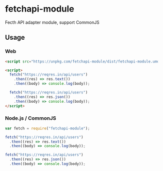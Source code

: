 # fetchapi-module

Fecth API adapter module, support CommonJS

## Usage

### Web

```html
<script src="https://unpkg.com/fetchapi-module/dist/fetchapi-module.umd.js"></script>

<script>
  fetch("https://reqres.in/api/users")
    .then((res) => res.text())
    .then((body) => console.log(body));

  fetch("https://reqres.in/api/users")
    .then((res) => res.json())
    .then((body) => console.log(body));
</script>
```

### Node.js / CommonJS

```javascript
var fetch = require("fetchapi-module");

fetch("https://reqres.in/api/users")
  .then((res) => res.text())
  .then((body) => console.log(body));

fetch("https://reqres.in/api/users")
  .then((res) => res.json())
  .then((body) => console.log(body));
```
